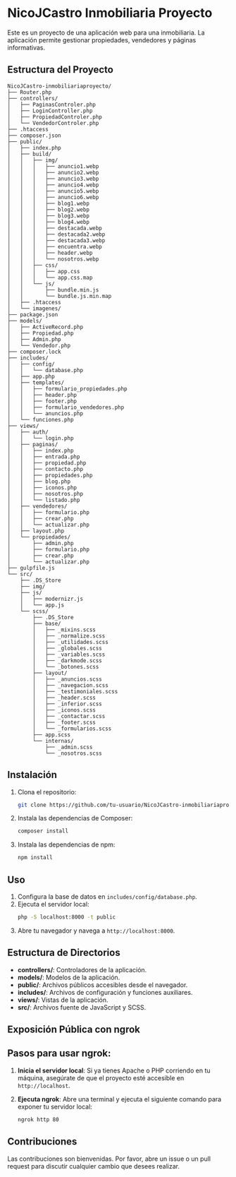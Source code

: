 # NicoJCastro Inmobiliaria Proyecto

Este es un proyecto de una aplicación web para una inmobiliaria. La aplicación permite gestionar propiedades, vendedores y páginas informativas.

## Estructura del Proyecto

```
NicoJCastro-inmobiliariaproyecto/
├── Router.php
├── controllers/
│   ├── PaginasControler.php
│   ├── LoginController.php
│   ├── PropiedadControler.php
│   └── VendedorControler.php
├── .htaccess
├── composer.json
├── public/
│   ├── index.php
│   ├── build/
│   │   ├── img/
│   │   │   ├── anuncio1.webp
│   │   │   ├── anuncio2.webp
│   │   │   ├── anuncio3.webp
│   │   │   ├── anuncio4.webp
│   │   │   ├── anuncio5.webp
│   │   │   ├── anuncio6.webp
│   │   │   ├── blog1.webp
│   │   │   ├── blog2.webp
│   │   │   ├── blog3.webp
│   │   │   ├── blog4.webp
│   │   │   ├── destacada.webp
│   │   │   ├── destacada2.webp
│   │   │   ├── destacada3.webp
│   │   │   ├── encuentra.webp
│   │   │   ├── header.webp
│   │   │   └── nosotros.webp
│   │   ├── css/
│   │   │   ├── app.css
│   │   │   └── app.css.map
│   │   └── js/
│   │       ├── bundle.min.js
│   │       └── bundle.js.min.map
│   ├── .htaccess
│   └── imagenes/
├── package.json
├── models/
│   ├── ActiveRecord.php
│   ├── Propiedad.php
│   ├── Admin.php
│   └── Vendedor.php
├── composer.lock
├── includes/
│   ├── config/
│   │   └── database.php
│   ├── app.php
│   ├── templates/
│   │   ├── formulario_propiedades.php
│   │   ├── header.php
│   │   ├── footer.php
│   │   ├── formulario_vendedores.php
│   │   └── anuncios.php
│   └── funciones.php
├── views/
│   ├── auth/
│   │   └── login.php
│   ├── paginas/
│   │   ├── index.php
│   │   ├── entrada.php
│   │   ├── propiedad.php
│   │   ├── contacto.php
│   │   ├── propiedades.php
│   │   ├── blog.php
│   │   ├── iconos.php
│   │   ├── nosotros.php
│   │   └── listado.php
│   ├── vendedores/
│   │   ├── formulario.php
│   │   ├── crear.php
│   │   └── actualizar.php
│   ├── layout.php
│   └── propiedades/
│       ├── admin.php
│       ├── formulario.php
│       ├── crear.php
│       └── actualizar.php
├── gulpfile.js
└── src/
    ├── .DS_Store
    ├── img/
    ├── js/
    │   ├── modernizr.js
    │   └── app.js
    └── scss/
        ├── .DS_Store
        ├── base/
        │   ├── _mixins.scss
        │   ├── _normalize.scss
        │   ├── _utilidades.scss
        │   ├── _globales.scss
        │   ├── _variables.scss
        │   ├── _darkmode.scss
        │   └── _botones.scss
        ├── layout/
        │   ├── _anuncios.scss
        │   ├── _navegacion.scss
        │   ├── _testimoniales.scss
        │   ├── _header.scss
        │   ├── _inferior.scss
        │   ├── _iconos.scss
        │   ├── _contactar.scss
        │   ├── _footer.scss
        │   └── _formularios.scss
        ├── app.scss
        └── internas/
            ├── _admin.scss
            └── _nosotros.scss
```

## Instalación

1. Clona el repositorio:
    ```sh
    git clone https://github.com/tu-usuario/NicoJCastro-inmobiliariaproyecto.git
    ```
2. Instala las dependencias de Composer:
    ```sh
    composer install
    ```
3. Instala las dependencias de npm:
    ```sh
    npm install
    ```

## Uso

1. Configura la base de datos en `includes/config/database.php`.
2. Ejecuta el servidor local:
    ```sh
    php -S localhost:8000 -t public
    ```
3. Abre tu navegador y navega a `http://localhost:8000`.

## Estructura de Directorios

- **controllers/**: Controladores de la aplicación.
- **models/**: Modelos de la aplicación.
- **public/**: Archivos públicos accesibles desde el navegador.
- **includes/**: Archivos de configuración y funciones auxiliares.
- **views/**: Vistas de la aplicación.
- **src/**: Archivos fuente de JavaScript y SCSS.

## Exposición Pública con ngrok

## Pasos para usar ngrok:

1. **Inicia el servidor local**:
   Si ya tienes Apache o PHP corriendo en tu máquina, asegúrate de que el proyecto esté accesible en `http://localhost`.

2. **Ejecuta ngrok**:
   Abre una terminal y ejecuta el siguiente comando para exponer tu servidor local:
   
   ```bash
   ngrok http 80

## Contribuciones

Las contribuciones son bienvenidas. Por favor, abre un issue o un pull request para discutir cualquier cambio que desees realizar.


